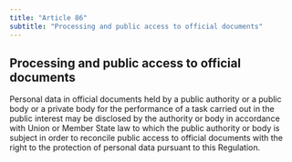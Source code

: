 ```yaml
---
title: "Article 86"
subtitle: "Processing and public access to official documents"
---
```

## Processing and public access to official documents

Personal data in official documents held by a public authority or a public body or a private body for the performance of a task carried out in the public interest may be disclosed by the authority or body in accordance with Union or Member State law to which the public authority or body is subject in order to reconcile public access to official documents with the right to the protection of personal data pursuant to this Regulation.

